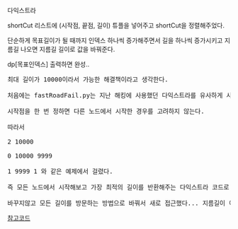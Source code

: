 다익스트라

shortCut 리스트에 (시작점, 끝점, 길이) 튜플을 넣어주고 shortCut을 정렬해주었다.

단순하게 목표길이가 될 때까지 인덱스 하나씩 증가해주면서 길을 하나씩 증가시키고 지름길 나오면 지름길 길이로 값을 바꿔준다.

dp[목표인덱스] 출력하면 완성..

<pre>
최대 길이가 10000이라서 가능한 해결책이라고 생각한다.

처음에는 fastRoadFail.py는 지난 해킹에 사용했던 다익스트라를 유사하게 사용하고 있는데

시작점을 한 번 정하면 다른 노드에서 시작한 경우를 고려하지 않는다.

따라서 

2 10000

0 10000 9999

1 9999 1 와 같은 예제에서 걸렸다.

즉 모든 노드에서 시작해보고 가장 최적의 길이를 반환해주는 다익스트라 코드로 바꿔줬어야했다!

바꾸지않고 모든 길이를 방문하는 방법으로 바꿔서 새로 접근했다... 지름길이 이어져있지않으므로 모든 경우를 보는 것 말고는 아이디어가 떠오르지 않는다..ㅠ
</pre>
[참고코드](https://maivve.tistory.com/257)
